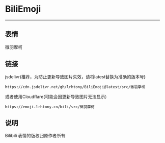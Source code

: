 # BiliEmoji
---
## 表情
徵羽摩柯
## 链接
jsdelivr(推荐，为防止更新导致图片失效，请将latest替换为准确的版本号)
```
https://cdn.jsdelivr.net/gh/lrhtony/BiliEmoji@latest/src/徵羽摩柯
```
或者使用Cloudflare(可能会因更新导致图片无法显示)
```
https://emoji.lrhtony.cn/bili/src/徵羽摩柯
```
## 说明
Bilibili 表情的版权归原作者所有

